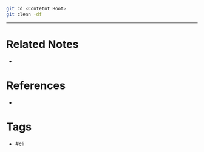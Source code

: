 ```sh
git cd <Contetnt Root>
git clean -df 
```

---
# Related Notes
- 

# References
- 

# Tags
- #cli 